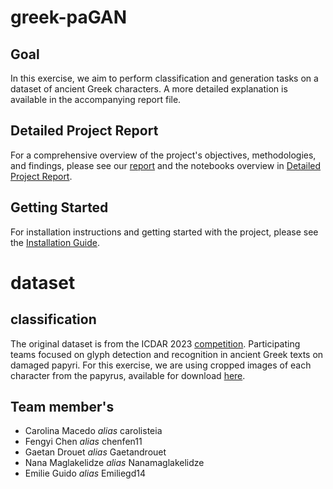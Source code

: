 # greek-paGAN

## Goal
In this exercise, we aim to perform classification and generation tasks on a dataset of ancient Greek characters. A more detailed explanation is available in the accompanying report file.

## Detailed Project Report
For a comprehensive overview of the project's objectives, methodologies, and findings, please see our [report](./reports) and the notebooks overview in [Detailed Project Report](./notebooks/DETAILED_PROJECT_REPORT.md).

## Getting Started
For installation instructions and getting started with the project, please see the [Installation Guide](./INSTALL.md).

# dataset
## classification
The original dataset is from the ICDAR 2023 [competition](https://lme.tf.fau.de/competitions/2023-competition-on-detection-and-recognition-of-greek-letters-on-papyri/). Participating teams focused on glyph detection and recognition in ancient Greek texts on damaged papyri. For this exercise, we are using cropped images of each character from the papyrus, available for download [here](https://www.dropbox.com/scl/fo/xmzzg3rks3f9xf0s5i4bz/ABAEORqLtKzgfCxIqjGahPg?rlkey=mtr91csjom9h1274ppeem2gss&st=igv0rka5&dl=0).


## Team member's
- Carolina Macedo *alias* carolisteia
- Fengyi Chen *alias* chenfen11
- Gaetan Drouet *alias* Gaetandrouet
- Nana Maglakelidze *alias* Nanamaglakelidze
- Emilie Guido *alias* Emiliegd14
